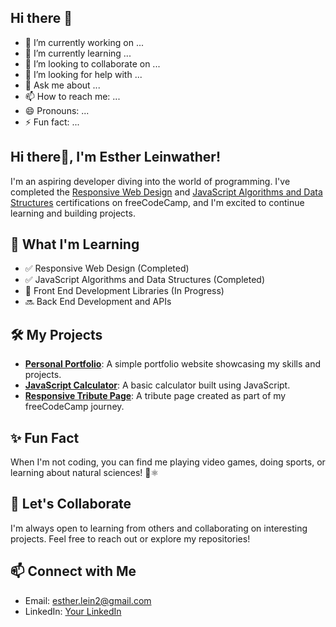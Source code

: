 ## Hi there 👋

- 🔭 I’m currently working on ...
- 🌱 I’m currently learning ...
- 👯 I’m looking to collaborate on ...
- 🤔 I’m looking for help with ...
- 💬 Ask me about ...
- 📫 How to reach me: ...
- 😄 Pronouns: ...
- ⚡ Fun fact: ...

## Hi there👋, I'm Esther Leinwather!

I'm an aspiring developer diving into the world of programming. 
I've completed the [Responsive Web Design](https://www.freecodecamp.org/learn/responsive-web-design/) and [JavaScript Algorithms and Data Structures](https://www.freecodecamp.org/learn/javascript-algorithms-and-data-structures/) certifications on freeCodeCamp, 
and I'm excited to continue learning and building projects.

## 🌱 What I'm Learning

- ✅ Responsive Web Design (Completed)
- ✅ JavaScript Algorithms and Data Structures (Completed)
- 🔄 Front End Development Libraries (In Progress)
- 🔜 Back End Development and APIs

## 🛠️ My Projects

- **[Personal Portfolio](https://github.com/yourusername/portfolio)**: A simple portfolio website showcasing my skills and projects.
- **[JavaScript Calculator](https://github.com/yourusername/js-calculator)**: A basic calculator built using JavaScript.
- **[Responsive Tribute Page](https://github.com/yourusername/tribute-page)**: A tribute page created as part of my freeCodeCamp journey.

## ✨ Fun Fact

When I'm not coding, you can find me playing video games, doing sports, or learning about natural sciences! 🚀⚛︎

## 🚀 Let's Collaborate

I'm always open to learning from others and collaborating on interesting projects. Feel free to reach out or explore my repositories!

## 📫 Connect with Me

- Email: [esther.lein2@gmail.com](mailto:esther.lein2@gmail.co)
- LinkedIn: [Your LinkedIn](https://linkedin.com/in/yourprofile)


<!--
**EstherLein/EstherLein** is a ✨ _special_ ✨ repository because its `README.md` (this file) appears on your GitHub profile.

Here are some ideas to get you started:

- 🔭 I’m currently working on ...
- 🌱 I’m currently learning ...
- 👯 I’m looking to collaborate on ...
- 🤔 I’m looking for help with ...
- 💬 Ask me about ...
- 📫 How to reach me: ...
- 😄 Pronouns: ...
- ⚡ Fun fact: ...
-->
